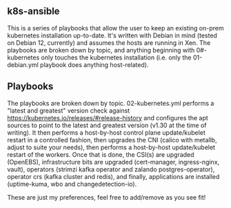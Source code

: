 ## k8s-ansible
This is a series of playbooks that allow the user to keep an existing on-prem kubernetes
installation up-to-date.  It's written with Debian in mind (tested on Debian 12, currently)
and assumes the hosts are running in Xen.  The playbooks are broken down by topic, and anything
beginning with 0#-kubernetes only touches the kubernetes installation (i.e. only the 01-debian.yml
playbook does anything host-related).

## Playbooks
The playbooks are broken down by topic.  02-kubernetes.yml performs a "latest and greatest" version
check against https://kubernetes.io/releases/#release-history and configures the apt sources to point 
to the latest and greatest version (v1.30 at the time of writing).  It then performs a host-by-host
control plane update/kubelet restart in a controlled fashion, then upgrades the CNI (calico with metallb, 
adjust to suite your needs), then performs a host-by-host update/kubelet restart of the workers.  Once 
that is done, the CSI(s) are upgraded (OpenEBS), infrastructure bits are upgraded (cert-manager, ingress-nginx,
vault), operators (strimzi kafka operator and zalando postgres-operator), operator crs (kafka cluster and redis),
and finally, applications are installed (uptime-kuma, wbo and changedetection-io).

These are just my preferences, feel free to add/remove as you see fit!